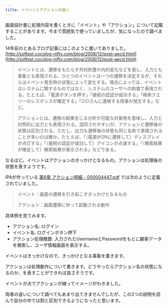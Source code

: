 ```yaml
---
title: イベントとアクションの違い
---
```

画面設計書に処理内容を書くときに「イベント」や「アクション」について記載することがあります。今まで雰囲気で使っていましたが、気になったので調べました。

14年前のとあるブログ記事にはこのように書いてありました。 [http://softest.cocolog-nifty.com/blog/2008/12/post-aecd.html](http://softest.cocolog-nifty.com/blog/2008/12/post-aecd.html)

> イベントとは、遷移をもたらす外的刺激や内的変化などを表し、入力とも事象とも表現される。ひとつのイベントは一つの遷移を決定するが、それらはイベント発生時の状態によって変化する。場合によっては、イベントはシステムに関するものではなく、システムのユーザへの刺激で表現される。たとえば、「電源ボタンを押す」「接続の認証が成功する」「検索クエリーのレスポンスが確定する」「○○さんに連絡する用事が発生する」など。

> アクションとは、遷移の結果生じる分析が可能な対象物を意味し、入力と対照的に出力とも表現される。混同されやすいが、アクションと遷移後の状態は区別される。ただし、出力も遷移後の状態も同じ名称で表現されることが多いのは確か。たとえば、「（電源がONに遷移して）ディスプレイが点灯する」「（接続の認証が成功して）アイコンが点滅する」「（検索結果が確定して）検索結果が表示される」などである。

なるほど。イベントはアクションのきっかけとなるもの。アクションは処理後の状態を表すようです。

IPAが作っている [第6章 アクション明細 - 000004447.pdf](https://www.ipa.go.jp/files/000004447.pdf) では次のように定義されていました。

> イベント：画面の遷移を引き起こすきっかけとなるもの

> アクション：画面遷移に伴って起動される動作

具体例を見てみます。

*   アクション名: ログイン
*   イベント名: ログインボタン押下
*   アクション処理概要: 入力されたUsernameとPasswordをもとに顧客データを検索し、ユーザ情報画面を表示する。

イベントはきっかけなので、きっかけとなる事象を書きます。

アクションは処理動作について書きます。どうやったらアクション名の状態になるのか、を表すことができれば良さそうです。

イベントが点でアクションが線ってイメージがわきました。

両者の違いについて調べてもあまり出てきませんでしたが、この2つの説明を読んで自分の中では割と区別できるようになったと思います。
